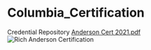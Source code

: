 # Columbia_Certification
Credential Repository
[Anderson Cert 2021.pdf](https://github.com/Rander417/Columbia_Certification/files/8683527/Anderson.Cert.2021.pdf)
![Rich Anderson Certification](https://user-images.githubusercontent.com/29640136/168196484-49a06f4a-208e-4b89-ae75-8ee373743fe8.jpg)
